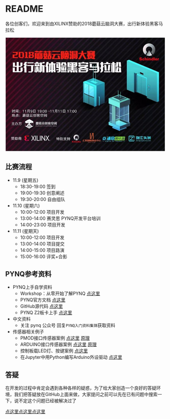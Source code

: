 # README

各位创客们，欢迎来到由XILINX赞助的2018蘑菇云脑洞大赛，出行新体验黑客马拉松 

![haibao](./data/haibao.jpg)

## 比赛流程

-	11.9 (星期五)
	-	18:30-19:00   签到  
	-	19:00-19:30   创意阐述   
	-	19:30-20:00   自由组队   
-	11.10 (星期六)
	-	10:00-12:00   项目开发 
	-	13:00-14:00   赛灵思 PYNQ开发平台培训
	-	14:00-23:00   项目开发
-	11.11 (星期天)
	-	10:00-12:00   项目开发
	-	13:00-14:00   项目提交 
	-	14:00-15:00   项目路演  
	-	15:00-16:00   评奖+合影

## PYNQ参考资料
-	PYNQ上手自学资料
	-	Workshop：从零开始了解PYNQ [点这里](https://github.com/Xilinx/PYNQ_Workshop)
	-	PYNQ官方文档 [点这里](https://pynq.readthedocs.io)
	-	GitHub源代码 [点这里](https://github.com/Xilinx/PYNQ/)
	-	PYNQ Z2板卡上手 [点这里](https://pynq.readthedocs.io/en/v2.3/getting_started/pynq_z2_setup.html)
-	中文资料
	-	关注 pynq 公众号 回复`PYNQ入门资料集锦`获取资料
-	传感器相关例子
	-	PMOD接口传感器案例 [点这里](https://github.com/Xilinx/PYNQ/tree/master/boards/Pynq-Z1/base/notebooks/pmod) [原理](https://pynq.readthedocs.io/en/v2.3/pynq_libraries/pmod.html)
	-	ARDUINO接口传感器案例 [点这里](https://github.com/Xilinx/PYNQ/tree/master/boards/Pynq-Z1/base/notebooks/arduino) [原理](https://pynq.readthedocs.io/en/v2.3/pynq_libraries/arduino.html)
	-	控制板载LED灯、按键案例 [点这里](https://github.com/Xilinx/PYNQ/tree/master/boards/Pynq-Z1/base/notebooks/board)
	-	在Jupyter中用Python编写Arduino外设驱动 [点这里](https://github.com/Xilinx/PYNQ/blob/master/boards/Pynq-Z1/base/notebooks/microblaze/microblaze_python_libraries.ipynb)

## 答疑
在开发的过程中肯定会遇到各种各样的疑惑，为了给大家创造一个良好的答疑环境，我们把答疑放在GitHub上面来做，大家提问之前可以先在已有问题中搜索一下，说不定这个问题已经被解决过了

[点这里点这里点这里](https://github.com/MushroomHackathon2018/README/issues/new)
